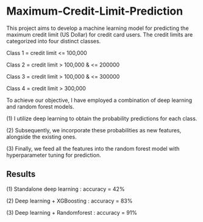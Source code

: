 # Maximum-Credit-Limit-Prediction

This project aims to develop a machine learning model for predicting the maximum credit limit (US Dollar) for credit card users. The credit limits are categorized into four distinct classes. 


Class 1 = credit limit <= 100,000

Class 2 = credit limit > 100,000 & <= 200000

Class 3 = credit limit > 100,000 & <= 300000

Class 4 = credit limit > 300,000

To achieve our objective, I have employed a combination of deep learning and random forest models. 

(1) I utilize deep learning to obtain the probability predictions for each class.

(2) Subsequently, we incorporate these probabilities as new features, alongside the existing ones.

(3) Finally, we feed all the features into the random forest model with hyperparameter tuning for prediction.

## Results

(1) Standalone deep learning : accuracy = 42%

(2) Deep learning + XGBoosting : accuracy = 83%

(3) Deep learning + Randomforest : accuracy = 91%
